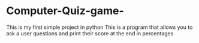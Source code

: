 # Computer-Quiz-game-
This is my first simple project in python 
This is a program that allows you to ask a user questions and print their score at the end in percentages
